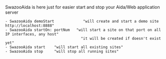SwazooAida is here just for easier start and stop your Aida/Web application server

	- SwazooAida demoStart             "will create and start a demo site http://localhost:8888"
	- SwazooAida startOn: portNum   "will start a site on that port on all IP interfaces, any host"
								      "it will be created if doesn't exist yet"
	- SwazooAida start    "will start all existing sites"
	- SwazooAida stop     "will stop all running sites"